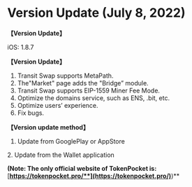 # Version Update (July 8, 2022)

**【Version Update】**

iOS: 1.8.7



**【Version Update】**

1. Transit Swap supports MetaPath.
2. The"Market" page adds the "Bridge” module.
3. Transit Swap supports EIP-1559 Miner Fee Mode.
4. Optimize the domains service, such as ENS, .bit, etc.
5. Optimize users’ experience.
6. Fix bugs.



**【Version update method】‌**

1. Update from GooglePlay or AppStore

&#x20; 2\. Update from the Wallet application&#x20;

**(Note: The only official website of TokenPocket is:** [**https://tokenpocket.pro/**](https://tokenpocket.pro/)**)**
